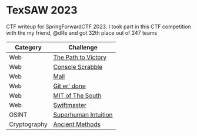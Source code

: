 # TexSAW 2023
CTF writeup for SpringForwardCTF 2023. I took part in this CTF competition with the my friend, @dRe and got 32th place out of 247 teams

| Category | Challenge |
| --- | --- |
| Web | [The Path to Victory](/TexSAW%202023/The%20Path%20to%20Victory/)
| Web | [Console Scrabble](/TexSAW%202023/Console%20Scrabble/)
| Web | [Mail](/TexSAW%202023/Mail/)
| Web | [Git er' done](/TexSAW%202023/Git%20er'%20done/)
| Web | [MIT of The South](/TexSAW%202023/MIT%20of%20The%20South/)
| Web | [Swiftmaster](/TexSAW%202023/Swiftmaster/)
| OSINT | [Superhuman Intuition](/TexSAW%202023/Superhuman%20Intuition/)
| Cryptography | [Ancient Methods](/TexSAW%202023/Ancient%20Methods//)